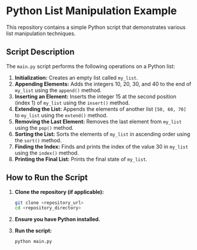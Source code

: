 # Python List Manipulation Example

This repository contains a simple Python script that demonstrates various list manipulation techniques.

## Script Description

The `main.py` script performs the following operations on a Python list:

1.  **Initialization:** Creates an empty list called `my_list`.
2.  **Appending Elements:** Adds the integers 10, 20, 30, and 40 to the end of `my_list` using the `append()` method.
3.  **Inserting an Element:** Inserts the integer 15 at the second position (index 1) of `my_list` using the `insert()` method.
4.  **Extending the List:** Appends the elements of another list `[50, 60, 70]` to `my_list` using the `extend()` method.
5.  **Removing the Last Element:** Removes the last element from `my_list` using the `pop()` method.
6.  **Sorting the List:** Sorts the elements of `my_list` in ascending order using the `sort()` method.
7.  **Finding the Index:** Finds and prints the index of the value 30 in `my_list` using the `index()` method.
8.  **Printing the Final List:** Prints the final state of `my_list`.

## How to Run the Script

1.  **Clone the repository (if applicable):**

    ```bash
    git clone <repository_url>
    cd <repository_directory>
    ```

2.  **Ensure you have Python installed.**

3.  **Run the script:**

    ```bash
    python main.py
    ```


